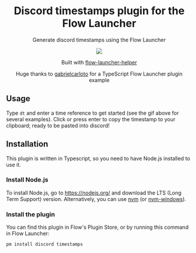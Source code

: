 <h1 align="center">Discord timestamps plugin for the Flow Launcher</h1>

<p align="center">Generate discord timestamps using the Flow Launcher</p>

<p align="center"><img src="https://user-images.githubusercontent.com/58728143/205462441-2ff1a5c7-26d8-485f-9e7d-f5cf1b4d5f7a.gif" /><p>

<p align="center">Built with <a href="https://github.com/gabrielcarloto/flow-launcher-helper">flow-launcher-helper</a></p>
<p align="center">Huge thanks to <a href="https://github.com/gabrielcarloto/flow-search-npm">gabrielcarloto</a> for a TypeScript Flow Launcher plugin example</p>

## Usage
Type `dt` and enter a time reference to get started (see the gif above for several examples). Click or press enter to copy the timestamp to your clipboard; ready to be pasted into discord!  

## Installation

This plugin is written in Typescript, so you need to have Node.js installed to use it.

### Install Node.js

To install Node.js, go to https://nodejs.org/ and download the LTS (Long Term Support) version. Alternatively, you can use [nvm](https://github.com/nvm-sh/nvm) (or [nvm-windows](https://github.com/coreybutler/nvm-windows)).



### Install the plugin

You can find this plugin in Flow's Plugin Store, or by running this command in Flow Launcher:

```
pm install discord timestamps
```
